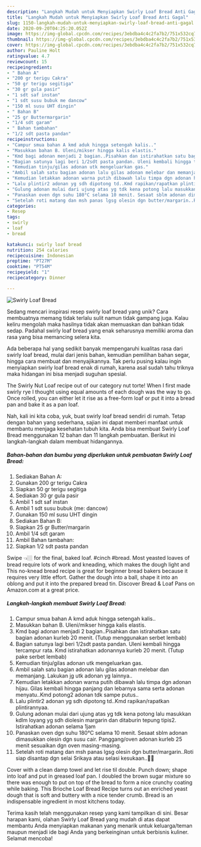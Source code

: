 ```yaml
---
description: "Langkah Mudah untuk Menyiapkan Swirly Loaf Bread Anti Gagal"
title: "Langkah Mudah untuk Menyiapkan Swirly Loaf Bread Anti Gagal"
slug: 1150-langkah-mudah-untuk-menyiapkan-swirly-loaf-bread-anti-gagal
date: 2020-09-20T04:25:20.052Z
image: https://img-global.cpcdn.com/recipes/3ebdba4c4c2fa7b2/751x532cq70/swirly-loaf-bread-foto-resep-utama.jpg
thumbnail: https://img-global.cpcdn.com/recipes/3ebdba4c4c2fa7b2/751x532cq70/swirly-loaf-bread-foto-resep-utama.jpg
cover: https://img-global.cpcdn.com/recipes/3ebdba4c4c2fa7b2/751x532cq70/swirly-loaf-bread-foto-resep-utama.jpg
author: Pauline Holt
ratingvalue: 4.7
reviewcount: 15
recipeingredient:
- " Bahan A"
- "200 gr terigu Cakra"
- "50 gr terigu segitiga"
- "30 gr gula pasir"
- "1 sdt saf instan"
- "1 sdt susu bubuk me dancow"
- "150 ml susu UHT dingin"
- " Bahan B"
- "25 gr Buttermargarin"
- "1/4 sdt garam"
- " Bahan tambahan"
- "1/2 sdt pasta pandan"
recipeinstructions:
- "Campur smua bahan A kmd aduk hingga setengah kalis.."
- "Masukkan bahan B. Uleni/mikser hingga kalis elastis."
- "Kmd bagi adonan menjadi 2 bagian..Pisahkan dan istirahatkan satu bagian adonan kurleb 20 menit. (Tutup menggunakan serbet lembab)"
- "Bagian satunya lagi beri 1/2sdt pasta pandan. Uleni kembali hingga tercampur rata. Kmd istirahatkan adonannya kurleb 20 menit. (Tutup pake serbet lembab)"
- "Kemudian tinju/gilas adonan utk mengeluarkan gas."
- "Ambil salah satu bagian adonan lalu gilas adonan melebar dan memanjang. Lakukan jg utk adonan yg lainnya.."
- "Kemudian letakkan adonan warna putih dibawah lalu timpa dgn adonan hijau. Gilas kembali hingga panjang dan lebarnya sama serta adonan menyatu..Kmd potong2 adonan tdk sampe putus.."
- "Lalu plintir2 adonan yg sdh dipotong td..Kmd rapikan/rapatkan plintirannyaa."
- "Gulung adonan mulai dari ujung atas yg tdk kena potong lalu masukkan kdlm loyang yg sdh diolesin margarin dan ditaburin tepung tipis2. Istirahatkan adonan selama 1jam"
- "Panaskan oven dgn suhu 180°C selama 10 menit. Sesaat sblm adonan dimasukkan olesin dgn susu cair. Panggang/oven adonan kurleb 25 menit sesuaikan dgn oven masing-masing."
- "Setelah roti matang dan msh panas lgsg olesin dgn butter/margarin..Roti siap disantap dgn selai Srikaya atau selasi kesukaan..🤤🤤"
categories:
- Resep
tags:
- swirly
- loaf
- bread

katakunci: swirly loaf bread 
nutrition: 254 calories
recipecuisine: Indonesian
preptime: "PT27M"
cooktime: "PT54M"
recipeyield: "1"
recipecategory: Dinner

---
```



![Swirly Loaf Bread](https://img-global.cpcdn.com/recipes/3ebdba4c4c2fa7b2/751x532cq70/swirly-loaf-bread-foto-resep-utama.jpg)

Sedang mencari inspirasi resep swirly loaf bread yang unik? Cara membuatnya memang tidak terlalu sulit namun tidak gampang juga. Kalau keliru mengolah maka hasilnya tidak akan memuaskan dan bahkan tidak sedap. Padahal swirly loaf bread yang enak seharusnya memiliki aroma dan rasa yang bisa memancing selera kita.

Ada beberapa hal yang sedikit banyak mempengaruhi kualitas rasa dari swirly loaf bread, mulai dari jenis bahan, kemudian pemilihan bahan segar, hingga cara membuat dan menyajikannya. Tak perlu pusing kalau ingin menyiapkan swirly loaf bread enak di rumah, karena asal sudah tahu triknya maka hidangan ini bisa menjadi suguhan spesial.

The Swirly Nut Loaf recipe out of our category nut torte! When I first made swirly rye I thought using equal amounts of each dough was the way to go. Once rolled, you can either let it rise as a free-form loaf or put it into a bread pan and bake it as a pan loaf.


Nah, kali ini kita coba, yuk, buat swirly loaf bread sendiri di rumah. Tetap dengan bahan yang sederhana, sajian ini dapat memberi manfaat untuk membantu menjaga kesehatan tubuh kita. Anda bisa membuat Swirly Loaf Bread menggunakan 12 bahan dan 11 langkah pembuatan. Berikut ini langkah-langkah dalam membuat hidangannya.

<!--inarticleads1-->

##### Bahan-bahan dan bumbu yang diperlukan untuk pembuatan Swirly Loaf Bread:

1. Sediakan  Bahan A:
1. Gunakan 200 gr terigu Cakra
1. Siapkan 50 gr terigu segitiga
1. Sediakan 30 gr gula pasir
1. Ambil 1 sdt saf instan
1. Ambil 1 sdt susu bubuk (me: dancow)
1. Gunakan 150 ml susu UHT dingin
1. Sediakan  Bahan B:
1. Siapkan 25 gr Butter/margarin
1. Ambil 1/4 sdt garam
1. Ambil  Bahan tambahan:
1. Siapkan 1/2 sdt pasta pandan


Swipe 👈🏼 for the final, baked loaf. #cinch #bread. Most yeasted loaves of bread require lots of work and kneading, which makes the dough light and This no-knead bread recipe is great for beginner bread bakers because it requires very little effort. Gather the dough into a ball, shape it into an oblong and put it into the prepared bread tin. Discover Bread &amp; Loaf Pans on Amazon.com at a great price. 

<!--inarticleads2-->

##### Langkah-langkah membuat Swirly Loaf Bread:

1. Campur smua bahan A kmd aduk hingga setengah kalis..
1. Masukkan bahan B. Uleni/mikser hingga kalis elastis.
1. Kmd bagi adonan menjadi 2 bagian..Pisahkan dan istirahatkan satu bagian adonan kurleb 20 menit. (Tutup menggunakan serbet lembab)
1. Bagian satunya lagi beri 1/2sdt pasta pandan. Uleni kembali hingga tercampur rata. Kmd istirahatkan adonannya kurleb 20 menit. (Tutup pake serbet lembab)
1. Kemudian tinju/gilas adonan utk mengeluarkan gas.
1. Ambil salah satu bagian adonan lalu gilas adonan melebar dan memanjang. Lakukan jg utk adonan yg lainnya..
1. Kemudian letakkan adonan warna putih dibawah lalu timpa dgn adonan hijau. Gilas kembali hingga panjang dan lebarnya sama serta adonan menyatu..Kmd potong2 adonan tdk sampe putus..
1. Lalu plintir2 adonan yg sdh dipotong td..Kmd rapikan/rapatkan plintirannyaa.
1. Gulung adonan mulai dari ujung atas yg tdk kena potong lalu masukkan kdlm loyang yg sdh diolesin margarin dan ditaburin tepung tipis2. Istirahatkan adonan selama 1jam
1. Panaskan oven dgn suhu 180°C selama 10 menit. Sesaat sblm adonan dimasukkan olesin dgn susu cair. Panggang/oven adonan kurleb 25 menit sesuaikan dgn oven masing-masing.
1. Setelah roti matang dan msh panas lgsg olesin dgn butter/margarin..Roti siap disantap dgn selai Srikaya atau selasi kesukaan..🤤🤤


Cover with a clean damp towel and let rise til double. Punch down; shape into loaf and put in greased loaf pan. I doubled the brown sugar mixture so there was enough to put on top of the bread to form a nice crunchy coating while baking. This Brioche Loaf Bread Recipe turns out an enriched yeast dough that is soft and buttery with a nice tender crumb. Bread is an indispensable ingredient in most kitchens today. 

Terima kasih telah menggunakan resep yang kami tampilkan di sini. Besar harapan kami, olahan Swirly Loaf Bread yang mudah di atas dapat membantu Anda menyiapkan makanan yang menarik untuk keluarga/teman maupun menjadi ide bagi Anda yang berkeinginan untuk berbisnis kuliner. Selamat mencoba!
